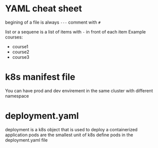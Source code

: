 # YAML cheat sheet
begining of a file is always `---`
comment with `#`

list or a sequene is a list of items with `-` in front of each item
Example 
courses:
  - course1
  - course2
  - course3

# k8s manifest file
You can have prod and dev envirement in the same cluster with different namespace

# deployment.yaml 
deployment is a k8s object that is used to deploy a containerized application
pods are the smallest unit of k8s
define pods in the deployment.yaml file


```yaml

